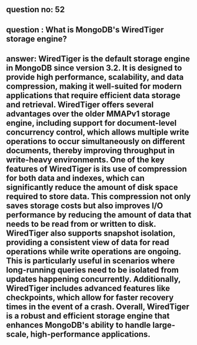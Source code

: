 
      
## question no: 52

## question : What is MongoDB's WiredTiger storage engine?

## answer: WiredTiger is the default storage engine in MongoDB since version 3.2. It is designed to provide high performance, scalability, and data compression, making it well-suited for modern applications that require efficient data storage and retrieval. WiredTiger offers several advantages over the older MMAPv1 storage engine, including support for document-level concurrency control, which allows multiple write operations to occur simultaneously on different documents, thereby improving throughput in write-heavy environments. One of the key features of WiredTiger is its use of compression for both data and indexes, which can significantly reduce the amount of disk space required to store data. This compression not only saves storage costs but also improves I/O performance by reducing the amount of data that needs to be read from or written to disk. WiredTiger also supports snapshot isolation, providing a consistent view of data for read operations while write operations are ongoing. This is particularly useful in scenarios where long-running queries need to be isolated from updates happening concurrently. Additionally, WiredTiger includes advanced features like checkpoints, which allow for faster recovery times in the event of a crash. Overall, WiredTiger is a robust and efficient storage engine that enhances MongoDB's ability to handle large-scale, high-performance applications.
      